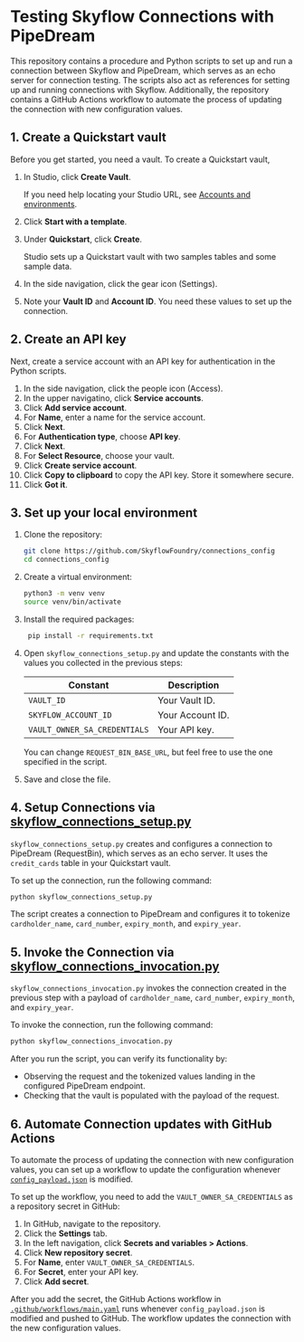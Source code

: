 # Testing Skyflow Connections with PipeDream

This repository contains a procedure and Python scripts to set up and run a connection between Skyflow and PipeDream, which serves as an echo server for connection testing. The scripts also act as references for setting up and running connections with Skyflow. Additionally, the repository contains a GitHub Actions workflow to automate the process of updating the connection with new configuration values.

## 1. Create a Quickstart vault

Before you get started, you need a vault. To create a Quickstart vault,

1. In Studio, click **Create Vault**.

   If you need help locating your Studio URL, see [Accounts and environments](https://docs.skyflow.com/accounts-and-environments/).

2. Click **Start with a template**.
3. Under **Quickstart**, click **Create**.

   Studio sets up a Quickstart vault with two samples tables and some sample data.

4. In the side navigation, click the gear icon (Settings).
5. Note your **Vault ID** and **Account ID**. You need these values to set up the connection.

## 2. Create an API key

Next, create a service account with an API key for authentication in the Python scripts.

1. In the side navigation, click the people icon (Access).
2. In the upper navigatino, click **Service accounts**.
3. Click **Add service account**.
4. For **Name**, enter a name for the service account.
5. Click **Next**.
6. For **Authentication type**, choose **API key**.
7. Click **Next**.
8. For **Select Resource**, choose your vault.
9. Click **Create service account**.
10. Click **Copy to clipboard** to copy the API key. Store it somewhere secure.
11. Click **Got it**.

## 3. Set up your local environment

1. Clone the repository:

   ```bash
   git clone https://github.com/SkyflowFoundry/connections_config
   cd connections_config
   ```

1. Create a virtual environment:

   ```bash
   python3 -m venv venv
   source venv/bin/activate
   ```

1. Install the required packages:

   ```bash
    pip install -r requirements.txt
    ```

1. Open `skyflow_connections_setup.py` and update the constants with the values you collected in the previous steps:

    | Constant                     | Description     |
    | ---------------------------- | --------------- |
    | `VAULT_ID`                   | Your Vault ID.  |
    | `SKYFLOW_ACCOUNT_ID`         | Your Account ID. |
    | `VAULT_OWNER_SA_CREDENTIALS` | Your API key.    |

    You can change `REQUEST_BIN_BASE_URL`, but feel free to use the one specified in the script.

1. Save and close the file.

## 4. Setup Connections via [skyflow_connections_setup.py](/skyflow_connections_setup.py)

`skyflow_connections_setup.py` creates and configures a connection to PipeDream (RequestBin), which serves as an echo server. It uses the `credit_cards` table in your Quickstart vault.

To set up the connection, run the following command:

```bash
python skyflow_connections_setup.py
```

The script creates a connection to PipeDream and configures it to tokenize `cardholder_name`, `card_number`, `expiry_month`, and `expiry_year`.

## 5. Invoke the Connection via [skyflow_connections_invocation.py](/skyflow_connections_invocation.py)

`skyflow_connections_invocation.py` invokes the connection created in the previous step with a payload of `cardholder_name`, `card_number`, `expiry_month`, and `expiry_year`.

To invoke the connection, run the following command:

```bash
python skyflow_connections_invocation.py
```

After you run the script, you can verify its functionality by:

- Observing the request and the tokenized values landing in the configured PipeDream endpoint.
- Checking that the vault is populated with the payload of the request.

## 6. Automate Connection updates with GitHub Actions

To automate the process of updating the connection with new configuration values, you can set up a workflow to update the configuration whenever [`config_payload.json`](/config_payload.json) is modified.

To set up the workflow, you need to add the `VAULT_OWNER_SA_CREDENTIALS` as a repository secret in GitHub:

1. In GitHub, navigate to the repository.
2. Click the **Settings** tab.
3. In the left navigation, click **Secrets and variables > Actions**.
4. Click **New repository secret**.
5. For **Name**, enter `VAULT_OWNER_SA_CREDENTIALS`.
6. For **Secret**, enter your API key.
7. Click **Add secret**.

After you add the secret, the GitHub Actions workflow in [`.github/workflows/main.yaml`](/.github/workflows/main.yaml) runs whenever `config_payload.json` is modified and pushed to GitHub. The workflow updates the connection with the new configuration values.
